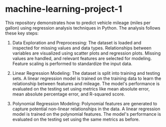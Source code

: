 # machine-learning-project-1
This repository demonstrates how to predict vehicle mileage (miles per gallon) using regression analysis techniques in Python.
The analysis follows these key steps:

1. Data Exploration and Preprocessing:
The dataset is loaded and inspected for missing values and data types.
Relationships between variables are visualized using scatter plots and regression plots.
Missing values are handled, and relevant features are selected for modeling.
Feature scaling is performed to standardize the input data.

2. Linear Regression Modeling:
The dataset is split into training and testing sets.
A linear regression model is trained on the training data to learn the relationship between features and mileage.
The model's performance is evaluated on the testing set using metrics like mean absolute error, mean absolute percentage error, and R-squared score.

3. Polynomial Regression Modeling:
Polynomial features are generated to capture potential non-linear relationships in the data.
A linear regression model is trained on the polynomial features.
The model's performance is evaluated on the testing set using the same metrics as before.
